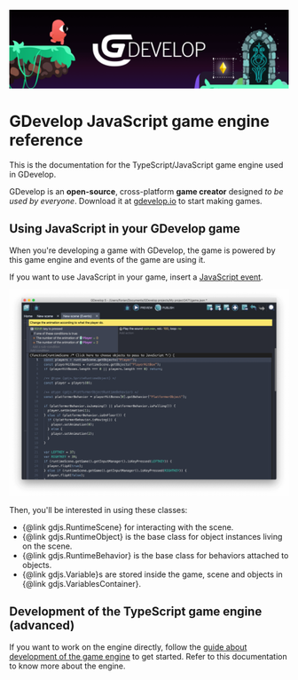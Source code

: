 [![GDevelop logo](media/GDevelop%20banner.png "GDevelop logo")](https://gdevelop.io)

# GDevelop JavaScript game engine reference

This is the documentation for the TypeScript/JavaScript game engine used in GDevelop.

GDevelop is an **open-source**, cross-platform **game creator** designed *to be used by everyone*. Download it at [gdevelop.io](https://gdevelop.io) to start making games.

## Using JavaScript in your GDevelop game

When you're developing a game with GDevelop, the game is powered by this game engine and events of the game are using it.

If you want to use JavaScript in your game, insert a [JavaScript event](https://wiki.gdevelop.io/gdevelop5/events/js-code).

![GDevelop JavaScript events](media/GDevelop%20JavaScript%20events.png "GDevelop JavaScript events")

Then, you'll be interested in using these classes:

* {@link gdjs.RuntimeScene} for interacting with the scene.
* {@link gdjs.RuntimeObject} is the base class for object instances living on the scene.
* {@link gdjs.RuntimeBehavior} is the base class for behaviors attached to objects.
* {@link gdjs.Variable}s are stored inside the game, scene and objects in {@link gdjs.VariablesContainer}.

## Development of the TypeScript game engine (advanced)

If you want to work on the engine directly, follow the [guide about development of the game engine](https://github.com/4ian/GD/blob/master/newIDE/README.md#development-of-the-game-engine) to get started. Refer to this documentation to know more about the engine.
